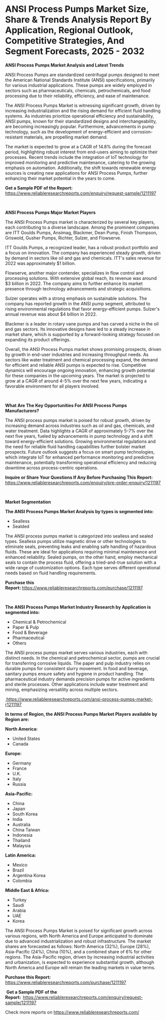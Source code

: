 <p><h1>ANSI Process Pumps Market Size, Share & Trends Analysis Report By Application, Regional Outlook, Competitive Strategies, And Segment Forecasts, 2025 - 2032</h1></p><p><strong>ANSI Process Pumps Market Analysis and Latest Trends</strong></p>
<p><p>ANSI Process Pumps are standardized centrifugal pumps designed to meet the American National Standards Institute (ANSI) specifications, primarily for various industrial applications. These pumps are widely employed in sectors such as pharmaceuticals, chemicals, petrochemicals, and food processing due to their reliability, efficiency, and ease of maintenance.</p><p>The ANSI Process Pumps Market is witnessing significant growth, driven by increasing industrialization and the rising demand for efficient fluid handling systems. As industries prioritize operational efficiency and sustainability, ANSI pumps, known for their standardized designs and interchangeability, are becoming increasingly popular. Furthermore, advancements in pump technology, such as the development of energy-efficient and corrosion-resistant materials, are propelling market demand.</p><p>The market is expected to grow at a CAGR of 14.8% during the forecast period, highlighting robust interest from end-users aiming to optimize their processes. Recent trends include the integration of IoT technology for improved monitoring and predictive maintenance, catering to the growing emphasis on automation. Additionally, the shift towards renewable energy sources is creating new applications for ANSI Process Pumps, further enhancing their market potential in the years to come.</p></p>
<p><strong>Get a Sample PDF of the Report:&nbsp;</strong> <a href="https://www.reliableresearchreports.com/enquiry/request-sample/1211197?utm_campaign=2633&utm_medium=2&utm_source=Github&utm_content=ia&utm_term=24032025&utm_id=ansi-process-pumps">https://www.reliableresearchreports.com/enquiry/request-sample/1211197</a></p>
<p>&nbsp;</p>
<p><strong>ANSI Process Pumps Major Market Players</strong></p>
<p><p>The ANSI Process Pumps market is characterized by several key players, each contributing to a diverse landscape. Among the prominent companies are ITT Goulds Pumps, Ansimag, Blackmer, Dean Pump, Finish Thompson, Griswold, Gusher Pumps, Richter, Sulzer, and Flowserve. </p><p>ITT Goulds Pumps, a recognized leader, has a robust product portfolio and a focus on innovation. The company has experienced steady growth, driven by demand in sectors like oil and gas and chemicals. ITT's sales revenue for 2022 was approximately $1 billion.</p><p>Flowserve, another major contender, specializes in flow control and processing solutions. With extensive global reach, its revenue was around $3 billion in 2022. The company aims to further enhance its market presence through technology advancements and strategic acquisitions.</p><p>Sulzer operates with a strong emphasis on sustainable solutions. The company has reported growth in the ANSI pump segment, attributed to rising environmental regulations that favor energy-efficient pumps. Sulzer's annual revenue was about $4 billion in 2022.</p><p>Blackmer is a leader in rotary vane pumps and has carved a niche in the oil and gas sectors. Its innovative designs have led to a steady increase in market share, which is supported by a forward-looking strategy focused on expanding its product offerings.</p><p>Overall, the ANSI Process Pumps market shows promising prospects, driven by growth in end-user industries and increasing throughput needs. As sectors like water treatment and chemical processing expand, the demand for efficient and reliable ANSI pumps is expected to rise. Competitive dynamics will encourage ongoing innovation, enhancing growth potential for these companies in the upcoming years. The market is projected to grow at a CAGR of around 4-5% over the next few years, indicating a favorable environment for all players involved.</p></p>
<p>&nbsp;</p>
<p><strong>What Are The Key Opportunities For ANSI Process Pumps Manufacturers?</strong></p>
<p><p>The ANSI process pumps market is poised for robust growth, driven by increasing demand across industries such as oil and gas, chemicals, and water treatment. Data highlights a CAGR of approximately 5-7% over the next five years, fueled by advancements in pump technology and a shift toward energy-efficient solutions. Growing environmental regulations and the need for reliable fluid handling capabilities further bolster market prospects. Future outlook suggests a focus on smart pump technologies, which integrate IoT for enhanced performance monitoring and predictive maintenance, potentially transforming operational efficiency and reducing downtime across process-centric operations.</p></p>
<p><strong>Inquire or Share Your Questions If Any Before Purchasing This Report:</strong> <a href="https://www.reliableresearchreports.com/enquiry/pre-order-enquiry/1211197?utm_campaign=2633&utm_medium=2&utm_source=Github&utm_content=ia&utm_term=24032025&utm_id=ansi-process-pumps">https://www.reliableresearchreports.com/enquiry/pre-order-enquiry/1211197</a></p>
<p>&nbsp;</p>
<p><strong>Market Segmentation</strong></p>
<p><strong>The ANSI Process Pumps Market Analysis by types is segmented into:</strong></p>
<p><ul><li>Sealless</li><li>Sealded</li></ul></p>
<p><p>The ANSI process pumps market is categorized into sealless and sealed types. Sealless pumps utilize magnetic drive or other technologies to eliminate seals, preventing leaks and enabling safe handling of hazardous fluids. These are ideal for applications requiring minimal maintenance and enhanced reliability. Sealed pumps, on the other hand, employ mechanical seals to contain the process fluid, offering a tried-and-true solution with a wide range of customization options. Each type serves different operational needs based on fluid handling requirements.</p></p>
<p><strong>Purchase this Report:&nbsp;</strong><a href="https://www.reliableresearchreports.com/purchase/1211197?utm_campaign=2633&utm_medium=2&utm_source=Github&utm_content=ia&utm_term=24032025&utm_id=ansi-process-pumps">https://www.reliableresearchreports.com/purchase/1211197</a></p>
<p>&nbsp;</p>
<p><strong>The ANSI Process Pumps Market Industry Research by Application is segmented into:</strong></p>
<p><ul><li>Chemical & Petrochemical</li><li>Paper & Pulp</li><li>Food & Beverage</li><li>Pharmaceutical</li><li>Others</li></ul></p>
<p><p>The ANSI process pumps market serves various industries, each with distinct needs. In the chemical and petrochemical sector, pumps are crucial for transferring corrosive liquids. The paper and pulp industry relies on durable pumps for consistent slurry movement. In food and beverage, sanitary pumps ensure safety and hygiene in product handling. The pharmaceutical industry demands precision pumps for active ingredients and sterile processes. Other applications include water treatment and mining, emphasizing versatility across multiple sectors.</p></p>
<p><a href="https://www.reliableresearchreports.com/ansi-process-pumps-market-r1211197?utm_campaign=2633&utm_medium=2&utm_source=Github&utm_content=ia&utm_term=24032025&utm_id=ansi-process-pumps">&nbsp;https://www.reliableresearchreports.com/ansi-process-pumps-market-r1211197</a></p>
<p><strong>In terms of Region, the ANSI Process Pumps Market Players available by Region are:</strong></p>
<p>
    <p> <strong> North America: </strong>
        <ul>
            <li>United States</li>
            <li>Canada</li>
        </ul>
        </p> 
    <p> <strong> Europe: </strong>
        <ul>
            <li>Germany</li>
            <li>France</li>
            <li>U.K.</li>
            <li>Italy</li>
            <li>Russia</li>
        </ul>
        </p> 
    <p> <strong> Asia-Pacific: </strong>
        <ul>
            <li>China</li>
            <li>Japan</li>
            <li>South Korea</li>
            <li>India</li>
            <li>Australia</li>
            <li>China Taiwan</li>
            <li>Indonesia</li>
            <li>Thailand</li>
            <li>Malaysia</li>
        </ul>
        </p> 
    <p> <strong> Latin America: </strong>
        <ul>
            <li>Mexico</li>
            <li>Brazil</li>
            <li>Argentina Korea</li>
            <li>Colombia</li>
        </ul>
        </p> 
    <p> <strong> Middle East & Africa: </strong>
        <ul>
            <li>Turkey</li>
            <li>Saudi</li>
            <li>Arabia</li>
            <li>UAE</li>
            <li>Korea</li>
        </ul>
    </p>
    </p>
<p><p>The ANSI Process Pumps Market is poised for significant growth across various regions, with North America and Europe anticipated to dominate due to advanced industrialization and robust infrastructure. The market shares are forecasted as follows: North America (32%), Europe (28%), Asia-Pacific (24%), China (10%), and a combined share of 6% for other regions. The Asia-Pacific region, driven by increasing industrial activities and urbanization, is expected to experience substantial growth, although North America and Europe will remain the leading markets in value terms.</p></p>
<p><strong>Purchase this Report: </strong><a href="https://www.reliableresearchreports.com/purchase/1211197?utm_campaign=2633&utm_medium=2&utm_source=Github&utm_content=ia&utm_term=24032025&utm_id=ansi-process-pumps">https://www.reliableresearchreports.com/purchase/1211197</a></p>
<p>&nbsp;<strong>Get a Sample PDF of the Report:&nbsp;&nbsp;</strong><a href="https://www.reliableresearchreports.com/enquiry/request-sample/1211197?utm_campaign=2633&utm_medium=2&utm_source=Github&utm_content=ia&utm_term=24032025&utm_id=ansi-process-pumps">https://www.reliableresearchreports.com/enquiry/request-sample/1211197</a></p>
<p><strong></strong></p>
<p>Check more reports on <a href="https://www.reliableresearchreports.com/?utm_campaign=2633&utm_medium=2&utm_source=Github&utm_content=ia&utm_term=24032025&utm_id=ansi-process-pumps">https://www.reliableresearchreports.com/</a></p>